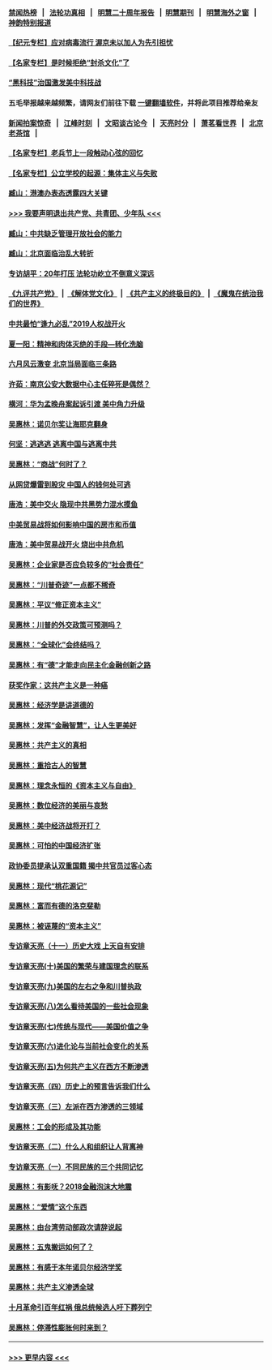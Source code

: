 #### [禁闻热榜](热点新闻.md?=0)  &nbsp;&nbsp;|&nbsp;&nbsp; [法轮功真相](https://github.com/gfw-breaker/truth/blob/master/README.md?=0) &nbsp;&nbsp;|&nbsp;&nbsp; [明慧二十周年报告](https://github.com/gfw-breaker/mh-reports/blob/master/README.md?=0) &nbsp;&nbsp;|&nbsp;&nbsp;[明慧期刊](https://github.com/gfw-breaker/mh-qikan) &nbsp;&nbsp;|&nbsp;&nbsp; [明慧海外之窗](https://github.com/gfw-breaker/mh-news/blob/master/README.md?=0) &nbsp;&nbsp;|&nbsp;&nbsp; [神韵特别报道](https://github.com/gfw-breaker/mh-news/blob/master/shenyun.md?=0)
#### [【纪元专栏】应对病毒流行 渥京未以加人为先引担忧](../pages/nsc423/n11875714.md?t=02271931) 
#### [【名家专栏】是时候拒绝“封杀文化”了](../pages/nsc423/n11814093.md?t=02271931) 
#### [“黑科技”治国激发美中科技战](../pages/nsc423/n11638056.md?t=02271931) 
#### 五毛举报越来越频繁，请网友们前往下载 [一键翻墙软件](https://github.com/gfw-breaker/ssr-accounts)，并将此项目推荐给亲友
#### [新闻拍案惊奇](https://github.com/gfw-breaker/banned-news/blob/master/pages/link4.md) &nbsp;&nbsp;|&nbsp;&nbsp; [江峰时刻](https://github.com/gfw-breaker/banned-news/blob/master/pages/link4.md) &nbsp;&nbsp;|&nbsp;&nbsp; [文昭谈古论今](https://github.com/gfw-breaker/banned-news/blob/master/pages/link4.md) &nbsp;&nbsp;|&nbsp;&nbsp; [天亮时分](https://github.com/gfw-breaker/banned-news/blob/master/pages/link4.md) &nbsp;&nbsp;|&nbsp;&nbsp; [萧茗看世界](https://github.com/gfw-breaker/banned-news/blob/master/pages/link4.md) &nbsp;&nbsp;|&nbsp;&nbsp; [北京老茶馆](https://github.com/gfw-breaker/banned-news/blob/master/pages/link4.md) &nbsp;&nbsp;|&nbsp;&nbsp; 
#### [【名家专栏】老兵节上一段触动心弦的回忆](../pages/nsc423/n11646016.md?t=02271931) 
#### [【名家专栏】公立学校的起源：集体主义与失败](../pages/nsc423/n11601833.md?t=02271931) 
#### [臧山：港澳办表态透露四大关键](../pages/nsc423/n11421628.md?t=02271931) 
#### [>>> 我要声明退出共产党、共青团、少年队 <<<](https://github.com/begood0513/goodnews/blob/master/quit/letter.md) 
#### [臧山：中共缺乏管理开放社会的能力](../pages/nsc423/n11407457.md?t=02271931) 
#### [臧山：北京面临治乱大转折](../pages/nsc423/n11406895.md?t=02271931) 
#### [专访胡平：20年打压 法轮功屹立不倒意义深远](../pages/nsc423/n11398800.md?t=02271931) 
#### [《九评共产党》](https://github.com/begood0513/9ping.md/blob/master/README.md) &nbsp;|&nbsp; [《解体党文化》](../../../../jtdwh.md/blob/master/README.md)  &nbsp;|&nbsp; [《共产主义的终极目的》](../../../../gczydzjmd.md/blob/master/README.md) &nbsp;|&nbsp; [《魔鬼在统治我们的世界》](../../../../mgztzwmdsj.md/blob/master/README.md) 
#### [中共最怕“逢九必乱”2019人权战开火](../pages/nsc423/n11385248.md?t=02271931) 
#### [夏一阳：精神和肉体灭绝的手段—转化洗脑](../pages/nsc423/n11368250.md?t=02271931) 
#### [六月风云激变 北京当局面临三条路](../pages/nsc423/n11313668.md?t=02271931) 
#### [许茹：南京公安大数据中心主任猝死是偶然？](../pages/nsc423/n11064744.md?t=02271931) 
#### [横河：华为孟晚舟案起诉引渡 美中角力升级](../pages/nsc423/n11027230.md?t=02271931) 
#### [吴惠林：诺贝尔奖让海耶克翻身](../pages/nsc423/n10890049.md?t=02271931) 
#### [何坚：逃逃逃 逃离中国与逃离中共](../pages/nsc423/n10592891.md?t=02271931) 
#### [吴惠林：“商战”何时了？](../pages/nsc423/n10573558.md?t=02271931) 
#### [从网贷爆雷到股灾 中国人的钱何处可逃](../pages/nsc423/n10572800.md?t=02271931) 
#### [唐浩：美中交火 隐现中共黑势力混水摸鱼](../pages/nsc423/n10544040.md?t=02271931) 
#### [中美贸易战将如何影响中国的房市和币值](../pages/nsc423/n10543697.md?t=02271931) 
#### [唐浩：美中贸易战开火 烧出中共危机](../pages/nsc423/n10540126.md?t=02271931) 
#### [吴惠林：企业家是否应负较多的“社会责任”](../pages/nsc423/n10535022.md?t=02271931) 
#### [吴惠林：“川普奇迹”一点都不稀奇](../pages/nsc423/n10512808.md?t=02271931) 
#### [吴惠林：平议“修正资本主义”](../pages/nsc423/n10495724.md?t=02271931) 
#### [吴惠林：川普的外交政策可预测吗？](../pages/nsc423/n10462387.md?t=02271931) 
#### [吴惠林：“全球化”会终结吗？](../pages/nsc423/n10452838.md?t=02271931) 
#### [吴惠林：有“德”才能走向民主化金融创新之路](../pages/nsc423/n10432292.md?t=02271931) 
#### [获奖作家：这共产主义是一种癌](../pages/nsc423/n10431541.md?t=02271931) 
#### [吴惠林：经济学是讲道德的](../pages/nsc423/n10398014.md?t=02271931) 
#### [吴惠林：发挥“金融智慧”，让人生更美好](../pages/nsc423/n10375019.md?t=02271931) 
#### [吴惠林：共产主义的真相](../pages/nsc423/n10351394.md?t=02271931) 
#### [吴惠林：重拾古人的智慧](../pages/nsc423/n10337691.md?t=02271931) 
#### [吴惠林：理念永恒的《资本主义与自由》](../pages/nsc423/n10316274.md?t=02271931) 
#### [吴惠林：数位经济的美丽与哀愁](../pages/nsc423/n10292946.md?t=02271931) 
#### [吴惠林：美中经济战将开打？](../pages/nsc423/n10258825.md?t=02271931) 
#### [吴惠林：可怕的中国经济扩张](../pages/nsc423/n10219147.md?t=02271931) 
#### [政协委员提承认双重国籍 揭中共官员过客心态](../pages/nsc423/n10208809.md?t=02271931) 
#### [吴惠林：现代“桃花源记”](../pages/nsc423/n10185234.md?t=02271931) 
#### [吴惠林：富而有德的洛克斐勒](../pages/nsc423/n10142264.md?t=02271931) 
#### [吴惠林：被诬蔑的“资本主义”](../pages/nsc423/n10124816.md?t=02271931) 
#### [专访章天亮（十一）历史大戏 上天自有安排](../pages/nsc423/n10094905.md?t=02271931) 
#### [专访章天亮(十)美国的繁荣与建国理念的联系](../pages/nsc423/n10094899.md?t=02271931) 
#### [专访章天亮(九)美国的左右之争和川普执政](../pages/nsc423/n10094889.md?t=02271931) 
#### [专访章天亮(八)怎么看待美国的一些社会现象](../pages/nsc423/n10094857.md?t=02271931) 
#### [专访章天亮(七)传统与现代——美国价值之争](../pages/nsc423/n10093140.md?t=02271931) 
#### [专访章天亮(六)进化论与当前社会变化的关系](../pages/nsc423/n10092036.md?t=02271931) 
#### [专访章天亮(五)为何共产主义在西方不断渗透](../pages/nsc423/n10083620.md?t=02271931) 
#### [专访章天亮（四）历史上的预言告诉我们什么](../pages/nsc423/n10083606.md?t=02271931) 
#### [专访章天亮（三）左派在西方渗透的三领域](../pages/nsc423/n10081115.md?t=02271931) 
#### [吴惠林：工会的形成及其功能](../pages/nsc423/n10080633.md?t=02271931) 
#### [专访章天亮（二）什么人和组织让人背离神](../pages/nsc423/n10076637.md?t=02271931) 
#### [专访章天亮（一）不同民族的三个共同记忆](../pages/nsc423/n10074188.md?t=02271931) 
#### [吴惠林：有影呒？2018金融泡沫大地震](../pages/nsc423/n10040534.md?t=02271931) 
#### [吴惠林：“爱情”这个东西](../pages/nsc423/n10019423.md?t=02271931) 
#### [吴惠林：由台湾劳动部政次请辞说起](../pages/nsc423/n9979679.md?t=02271931) 
#### [吴惠林：五鬼搬运如何了？](../pages/nsc423/n9925338.md?t=02271931) 
#### [吴惠林：有感于本年诺贝尔经济学奖](../pages/nsc423/n9871883.md?t=02271931) 
#### [吴惠林：共产主义渗透全球](../pages/nsc423/n9812748.md?t=02271931) 
#### [十月革命引百年红祸 俄总统候选人吁下葬列宁](../pages/nsc423/n9810182.md?t=02271931) 
#### [吴惠林：停滞性膨胀何时来到？](../pages/nsc423/n9764136.md?t=02271931) 

----
#### [ >>> 更早内容 <<< ](../indexes/nsc423-earlier.md)
